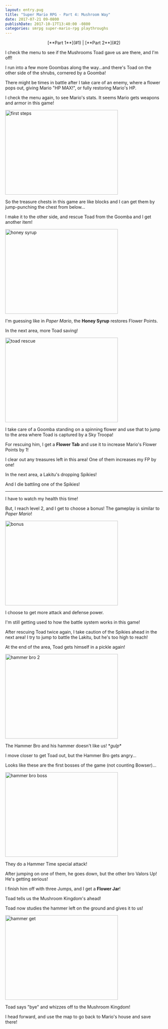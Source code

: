 ```yaml
---
layout: entry.pug
title: "Super Mario RPG - Part 4: Mushroom Way"
date: 2017-07-21 09-0800
publishDate: 2017-10-17T13:40:00 -0800
categories: smrpg super-mario-rpg playthroughs
---
```


<p style="text-align: center;">[**Part 1**](#1) | [**Part 2**](#2)</p>

<a name="1"></a>

I check the menu to see if the Mushrooms Toad gave us are there, and I'm off!

I run into a few more Goombas along the way...and there's Toad on the other side of the shrubs, cornered by a Goomba!

There might be times in battle after I take care of an enemy, where a flower pops out, giving Mario "HP MAX!", or fully restoring Mario's HP.

I check the menu again, to see Mario's stats. It seems Mario gets weapons and armor in this game!

<img src="http://i.imgur.com/bUcZRLe.png" alt="first steps" width="360" height="270" id="liveblog" />

So the treasure chests in this game are like blocks and I can get them by jump-punching the chest from below...

I make it to the other side, and rescue Toad from the Goomba and I get another item!

<img src="http://i.imgur.com/8o5PcLX.png" alt="honey syrup" width="360" height="270" id="liveblog" />

I'm guessing like in *Paper Mario*, the **Honey Syrup** restores Flower Points.

In the next area, more Toad saving!

<img src="http://i.imgur.com/3f8CJmR.png" alt="toad rescue" width="360" height="270" id="liveblog" />

I take care of a Goomba standing on a spinning flower and use that to jump to the area where Toad is captured by a Sky Troopa!

For rescuing him, I get a **Flower Tab** and use it to increase Mario's Flower Points by 1!

I clear out any treasures left in this area! One of them increases my FP by one!

In the next area, a Lakitu's dropping Spikies!

And I die battling one of the Spikies!

<a name="2"></a>

---

I have to watch my health this time!

But, I reach level 2, and I get to choose a bonus! The gameplay is similar to *Paper Mario*!

<img src="http://i.imgur.com/OMXDJty.png" alt="bonus" width="360" height="270" id="liveblog" />

I choose to get more attack and defense power.

I'm still getting used to how the battle system works in this game!

After rescuing Toad twice again, I take caution of the Spikies ahead in the next area! I try to jump to battle the Lakitu, but he's too high to reach!

At the end of the area, Toad gets himself in a pickle again!

<img src="http://i.imgur.com/kvfs4r5.png" alt="hammer bro 2" width="360" height="270" id="liveblog" />

The Hammer Bro and his hammer doesn't like us! \**gulp*\*

I move closer to get Toad out, but the Hammer Bro gets angry...

Looks like these are the first bosses of the game (not counting Bowser)...

<img src="http://i.imgur.com/LzuPqX5.png" alt="hammer bro boss" width="360" height="270" id="liveblog" />

They do a Hammer Time special attack!

After jumping on one of them, he goes down, but the other bro Valors Up! He's getting serious!

I finish him off with three Jumps, and I get a **Flower Jar**!

Toad tells us the Mushroom Kingdom's ahead!

Toad now studies the hammer left on the ground and gives it to us!

<img src="http://i.imgur.com/QvenRsN.png" alt="hammer get" width="360" height="270" id="liveblog" />

Toad says "bye" and whizzes off to the Mushroom Kingdom!

I head forward, and use the map to go back to Mario's house and save there!
